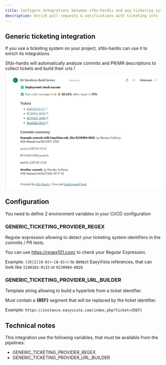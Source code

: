 ```yaml
---
title: Configure Integrations between sfdx-hardis and any ticketing system
description: Enrich pull requests & notifications with ticketing info
---
```

<!-- markdownlint-disable MD013 -->

## Generic ticketing integration

If you use a ticketing system on your project, sfdx-hardis can use it to enrich its integrations

Sfdx-hardis will automatically analyze commits and PR/MR descriptions to collect tickets and build their urls !

![](assets/images/screenshot-generic-ticketing.jpg)

## Configuration

You need to define 2 environment variables in your CI/CD configuration

### GENERIC_TICKETING_PROVIDER_REGEX

Regular expression allowing to detect your ticketing system identifiers in the commits / PR texts.

You can use https://regex101.com/ to check your Regular Expression.

Example: `([R|I][0-9]+-[0-9]+)` to detect EasyVista references, that can look like `I240103-0133` or
`R230904-0026`

### GENERIC_TICKETING_PROVIDER_URL_BUILDER

Template string allowing to build a hyperlink from a ticket identifier.

Must contain a **{REF}** segment that will be replaced by the ticket identifier.

Example: `https://instance.easyvista.com/index.php?ticket={REF}`

## Technical notes

This integration use the following variables, that must be available from the pipelines:

- GENERIC_TICKETING_PROVIDER_REGEX
- GENERIC_TICKETING_PROVIDER_URL_BUILDER
